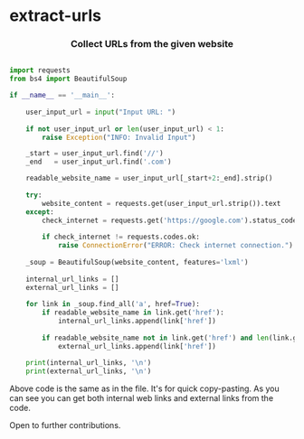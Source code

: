 # extract-urls

<h3 align="center">Collect URLs from the given website</h3>


```python

import requests
from bs4 import BeautifulSoup

if __name__ == '__main__':
    
    user_input_url = input("Input URL: ")
    
    if not user_input_url or len(user_input_url) < 1:
        raise Exception("INFO: Invalid Input")

    _start = user_input_url.find('//')
    _end   = user_input_url.find('.com')

    readable_website_name = user_input_url[_start+2:_end].strip()
    
    try:
        website_content = requests.get(user_input_url.strip()).text
    except:
        check_internet = requests.get('https://google.com').status_code
        
        if check_internet != requests.codes.ok:
            raise ConnectionError("ERROR: Check internet connection.")
    
    _soup = BeautifulSoup(website_content, features='lxml')
    
    internal_url_links = []
    external_url_links = []
    
    for link in _soup.find_all('a', href=True):
        if readable_website_name in link.get('href'):
            internal_url_links.append(link['href'])
        
        if readable_website_name not in link.get('href') and len(link.get('href')) > 3:
            external_url_links.append(link['href'])
    
    print(internal_url_links, '\n')
    print(external_url_links, '\n')

```

Above code is the same as in the file. It's for quick copy-pasting. As you can see you can get both internal web links and external links from the code. 

Open to further contributions. 
